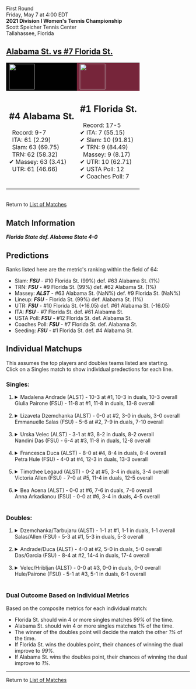 First Round  
Friday, May 7 at 4:00 EDT  
**2021 Division I Women's Tennis Championship**  
Scott Speicher Tennis Center  
Tallahassee, Florida  
## [Alabama St. vs #7 Florida St.](https://www.ncaa.com/game/5833671)  

<table><tr style="background-color: #d9d9d9 !important"><td style="background-color: #010101 !important"><img src="https://www.ncaa.com/sites/default/files/images/logos/schools/a/alabama-st.70.png" width="70" height="70" /></td><td style="background-color: #76253A !important"><img src="https://www.ncaa.com/sites/default/files/images/logos/schools/f/florida-st.70.png" width="70" height="70" /></td></tr><tr>
<td>  

<h2>#4 Alabama St.</h2>  
&nbsp; Record: 9-7<br>  
&nbsp; ITA: 61 (2.29)<br>  
&nbsp; Slam: 63 (69.75)<br>  
&nbsp; TRN: 62 (58.32)<br>  
&#10004; Massey: 63 (3.41)<br>  
&nbsp; UTR: 61 (46.66)<br>  
<br>  

</td>
<td>  

<h2>#1 Florida St.</h2>  
&nbsp; Record: 17-5<br>  
&#10004; ITA: 7 (55.15)<br>  
&#10004; Slam: 10 (91.81)<br>  
&#10004; TRN: 9 (84.49)<br>  
&nbsp; Massey: 9 (8.17)<br>  
&#10004; UTR: 10 (62.71)<br>  
&#10004; USTA Poll: 12<br>  
&#10004; Coaches Poll: 7<br>  
<br>  

</td>
</tr></table>  


<br>Return to [List of Matches](../index.md)  

## Match Information  
***Florida State def. Alabama State 4-0***  

## Predictions  

Ranks listed here are the metric's ranking within the field of 64:  
- Slam: ***FSU*** - #10 Florida St. (99%) def. #63 Alabama St. (1%)  
- TRN: ***FSU*** - #9 Florida St. (99%) def. #62 Alabama St. (1%)  
- Massey: ***ALST*** - #63 Alabama St. (NaN%) def. #9 Florida St. (NaN%)  
- Lineup: ***FSU*** - Florida St. (99%) def. Alabama St. (1%)  
- UTR: ***FSU*** - #10 Florida St. (+16.05) def. #61 Alabama St. (-16.05)  
- ITA: ***FSU*** - #7 Florida St. def. #61 Alabama St.  
- USTA Poll: ***FSU*** - #12 Florida St. def. Alabama St.  
- Coaches Poll: ***FSU*** - #7 Florida St. def. Alabama St.  
- Seeding: ***FSU*** - #1 Florida St. def. #4 Alabama St.  

## Individual Matchups  
This assumes the top players and doubles teams listed are starting.  
Click on a Singles match to show individual predections for each line.  

### Singles:  

<ol>
<li><details>
<summary markdown="span">Madalena Andrade (ALST) - 10-3 at #1, 10-3 in duals, 10-3 overall<br>Giulia Pairone (FSU) - 11-8 at #1, 11-8 in duals, 13-8 overall</summary>
<h4>Predictions</h4><ul>
<li>Composite: <b><i>FSU</i></b> - Pairone (99%) def. Andrade (1%)</li>  
<li>Slam: <b><i>FSU</i></b> - Pairone (99%) def. Andrade (1%)</li>  
<li>TRN: <b><i>FSU</i></b> - Pairone (99%) def. Andrade (1%)</li>  
<li>Massey: <b><i>ALST</i></b> - Andrade (NaN%) def. Pairone (NaN%)</li>  
<li>UTR: <b><i>FSU</i></b> - Pairone (99%) def. Andrade (1%)</li>  
<li>ITA: <b><i>FSU</i></b> - Pairone (30.67) def. Andrade (2.89)</li>  
</ul>
</details>&nbsp;</li>
<li><details>
<summary markdown="span">Lizaveta Dzemchanka (ALST) - 0-0 at #2, 3-0 in duals, 3-0 overall<br>Emmanuelle Salas (FSU) - 5-6 at #2, 7-9 in duals, 7-10 overall</summary>
<h4>Predictions</h4><ul>
<li>Composite: <b><i>FSU</i></b> - Salas (97%) def. Dzemchanka (3%)</li>  
<li>Slam: <b><i>FSU</i></b> - Salas (100%) def. Dzemchanka (0%)</li>  
<li>TRN: <b><i>FSU</i></b> - Salas (100%) def. Dzemchanka (0%)</li>  
<li>Massey: <b><i>FSU</i></b> - Salas (90%) def. Dzemchanka (10%)</li>  
<li>UTR: <b><i>FSU</i></b> - Salas (99%) def. Dzemchanka (1%)</li>  
<li>ITA: <b><i>FSU</i></b> - Salas (14.35) def. Dzemchanka (0.00)</li>  
</ul>
</details>&nbsp;</li>
<li><details>
<summary markdown="span">Urska Velec (ALST) - 3-1 at #3, 8-2 in duals, 8-2 overall<br>Nandini Das (FSU) - 6-4 at #3, 11-8 in duals, 12-8 overall</summary>
<h4>Predictions</h4><ul>
<li>Composite: <b><i>FSU</i></b> - Das (99%) def. Velec (1%)</li>  
<li>Slam: <b><i>FSU</i></b> - Das (99%) def. Velec (1%)</li>  
<li>TRN: <b><i>FSU</i></b> - Das (99%) def. Velec (1%)</li>  
<li>Massey: <b><i>ALST</i></b> - Velec (NaN%) def. Das (NaN%)</li>  
<li>UTR: <b><i>FSU</i></b> - Das (99%) def. Velec (1%)</li>  
<li>ITA: <b><i>ALST</i></b> - Velec (2.89) def. Das (2.52)</li>  
</ul>
</details>&nbsp;</li>
<li><details>
<summary markdown="span">Francesca Duca (ALST) - 8-0 at #4, 8-4 in duals, 8-4 overall<br>Petra Hule (FSU) - 4-0 at #4, 12-3 in duals, 13-3 overall</summary>
<h4>Predictions</h4><ul>
<li>Composite: <b><i>FSU</i></b> - Hule (99%) def. Duca (1%)</li>  
<li>Slam: <b><i>FSU</i></b> - Hule (99%) def. Duca (1%)</li>  
<li>TRN: <b><i>FSU</i></b> - Hule (99%) def. Duca (1%)</li>  
<li>Massey: <b><i>ALST</i></b> - Duca (NaN%) def. Hule (NaN%)</li>  
<li>UTR: <b><i>FSU</i></b> - Hule (99%) def. Duca (1%)</li>  
<li>ITA: <b><i>FSU</i></b> - Hule (3.24) def. Duca (2.26)</li>  
</ul>
</details>&nbsp;</li>
<li><details>
<summary markdown="span">Timothee Legaud (ALST) - 0-2 at #5, 3-4 in duals, 3-4 overall<br>Victoria Allen (FSU) - 7-0 at #5, 11-4 in duals, 12-5 overall</summary>
<h4>Predictions</h4><ul>
<li>Composite: <b><i>FSU</i></b> - Allen (99%) def. Legaud (1%)</li>  
<li>Slam: <b><i>FSU</i></b> - Allen (99%) def. Legaud (1%)</li>  
<li>TRN: <b><i>FSU</i></b> - Allen (99%) def. Legaud (1%)</li>  
<li>Massey: <b><i>ALST</i></b> - Legaud (NaN%) def. Allen (NaN%)</li>  
<li>UTR: <b><i>FSU</i></b> - Allen (99%) def. Legaud (1%)</li>  
<li>ITA: <b><i>FSU</i></b> - Allen (2.90) def. Legaud (0.00)</li>  
</ul>
</details>&nbsp;</li>
<li><details>
<summary markdown="span">Bea Acena (ALST) - 0-0 at #6, 7-6 in duals, 7-6 overall<br>Anna Arkadianou (FSU) - 0-0 at #6, 3-4 in duals, 4-5 overall</summary>
<h4>Predictions</h4><ul>
<li>Composite: <b><i>FSU</i></b> - Arkadianou (99%) def. Acena (1%)</li>  
<li>Slam: <b><i>FSU</i></b> - Arkadianou (99%) def. Acena (1%)</li>  
<li>TRN: <b><i>FSU</i></b> - Arkadianou (99%) def. Acena (1%)</li>  
<li>Massey: <b><i>ALST</i></b> - Acena (NaN%) def. Arkadianou (NaN%)</li>  
<li>UTR: <b><i>FSU</i></b> - Arkadianou (99%) def. Acena (1%)</li>  
<li>ITA: <b><i>ALST</i></b> - Acena (1.75) def. Arkadianou (0.00)</li>  
</ul>
</details>&nbsp;</li>
</ol>

### Doubles:  

<ol>
<li><details>
<summary markdown="span">Dzemchanka/Tarbujaru (ALST) - 1-1 at #1, 1-1 in duals, 1-1 overall<br>Salas/Allen (FSU) - 5-3 at #1, 5-3 in duals, 5-3 overall</summary>
<br>Sorry, we don't have any metrics for this match
</details>&nbsp;</li>
<li><details>
<summary markdown="span">Andrade/Duca (ALST) - 4-0 at #2, 5-0 in duals, 5-0 overall<br>Das/Garcia (FSU) - 8-4 at #2, 14-4 in duals, 17-4 overall</summary>
<br>Sorry, we don't have any metrics for this match
</details>&nbsp;</li>
<li><details>
<summary markdown="span">Velec/Hribljan (ALST) - 0-0 at #3, 0-0 in duals, 0-0 overall<br>Hule/Pairone (FSU) - 5-1 at #3, 5-1 in duals, 6-1 overall</summary>
<br>Sorry, we don't have any metrics for this match
</details>&nbsp;</li>
</ol>

### Dual Outcome Based on Individual Metrics  
  
Based on the composite metrics for each individual match:  
- Florida St. should win 4 or more singles matches _99%_ of the time.  
- Alabama St. should win 4 or more singles matches _1%_ of the time.  
- The winner of the doubles point will decide the match the other _1%_ of the time.  
- If Florida St. wins the doubles point, their chances of winning the dual improve to _99%_.  
- If Alabama St. wins the doubles point, their chances of winning the dual improve to _1%_.  
  
------

Return to [List of Matches](../index.md)  
